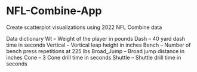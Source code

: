 # NFL-Combine-App
Create scatterplot visualizations using 2022 NFL Combine data

Data dictionary
Wt – Weight of the player in pounds
Dash – 40 yard dash time in seconds
Vertical – Vertical leap height in inches
Bench – Number of bench press repetitions at 225 lbs
Broad_Jump – Broad jump distance in inches
Cone – 3 Cone drill time in seconds
Shuttle – Shuttle drill time in seconds
